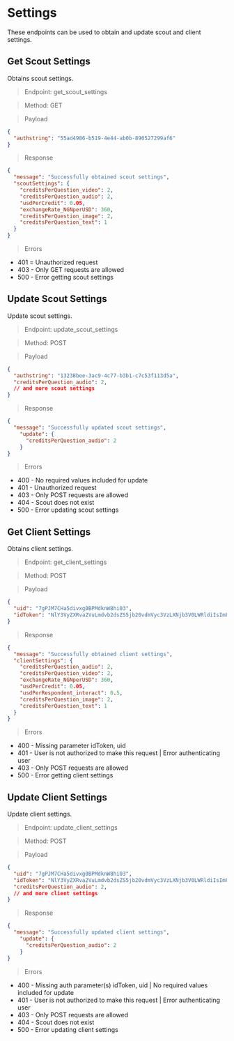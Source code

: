 # Settings

These endpoints can be used to obtain and update scout and client settings.

## Get Scout Settings

Obtains scout settings.

> Endpoint: get_scout_settings

> Method: GET

> Payload

```json
{
  "authstring": "55ad4986-b519-4e44-ab0b-890527299af6"
}
```

> Response

```json
{
  "message": "Successfully obtained scout settings",
  "scoutSettings": {
    "creditsPerQuestion_video": 2,
    "creditsPerQuestion_audio": 2,
    "usdPerCredit": 0.05,
    "exchangeRate_NGNperUSD": 360,
    "creditsPerQuestion_image": 2,
    "creditsPerQuestion_text": 1
  }
}
```

> Errors

* 401 = Unauthorized request
* 403 - Only GET requests are allowed
* 500 - Error getting scout settings


## Update Scout Settings

Update scout settings.

> Endpoint: update_scout_settings

> Method: POST

> Payload

``` json
{
  "authstring": "13238bee-3ac9-4c77-b3b1-c7c53f113d5a",
  "creditsPerQuestion_audio": 2,
  // and more scout settings
}
```

> Response

``` json
{
  "message": "Successfully updated scout settings",
    "update": {
      "creditsPerQuestion_audio": 2
    }
}
```

> Errors

* 400 - No required values included for update
* 401 - Unauthorized request
* 403 - Only POST requests are allowed
* 404 - Scout does not exist
* 500 - Error updating scout settings


## Get Client Settings

Obtains client settings.

> Endpoint: get_client_settings

> Method: POST

> Payload

```json
{
  "uid": "7gPJM7CHa5divxg0BPMdknW8hi03",
  "idToken": "NlY3VyZXRva2VuLmdvb2dsZS5jb20vdmVyc3VzLXNjb3V0LWRldiIsImF1ZCI6InZlcnN1cy1zY291dC1kZXYiLCJhdXRo"
}
```

> Response

```json
{
  "message": "Successfully obtained client settings",
  "clientSettings": {
    "creditsPerQuestion_audio": 2,
    "creditsPerQuestion_video": 2,
    "exchangeRate_NGNperUSD": 360,
    "usdPerCredit": 0.05,
    "usdPerRespondent_interact": 0.5,
    "creditsPerQuestion_image": 2,
    "creditsPerQuestion_text": 1
  }
}
```

> Errors

* 400 - Missing parameter idToken, uid
* 401 - User is not authorized to make this request | Error authenticating user
* 403 - Only POST requests are allowed
* 500 - Error getting client settings


## Update Client Settings

Update client settings.

> Endpoint: update_client_settings

> Method: POST

> Payload

``` json
{
  "uid": "7gPJM7CHa5divxg0BPMdknW8hi03",
  "idToken": "NlY3VyZXRva2VuLmdvb2dsZS5jb20vdmVyc3VzLXNjb3V0LWRldiIsImF1ZCI6InZlcnN1cy1zY291dC1kZXYiLCJhdXRo",
  "creditsPerQuestion_audio": 2,
  // and more client settings
}
```

> Response

``` json
{
  "message": "Successfully updated client settings",
    "update": {
      "creditsPerQuestion_audio": 2
    }
}
```

> Errors

* 400 - Missing auth parameter(s) idToken, uid | No required values included for update
* 401 - User is not authorized to make this request | Error authenticating user
* 403 - Only POST requests are allowed
* 404 - Scout does not exist
* 500 - Error updating client settings
